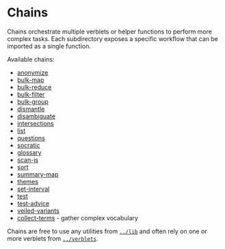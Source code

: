 # Chains

Chains orchestrate multiple verblets or helper functions to perform more complex tasks. Each subdirectory exposes a specific workflow that can be imported as a single function.

Available chains:

- [anonymize](./anonymize)
- [bulk-map](./bulk-map)
- [bulk-reduce](./bulk-reduce)
- [bulk-filter](./bulk-filter)
- [bulk-group](./bulk-group)
- [dismantle](./dismantle)
- [disambiguate](./disambiguate)
- [intersections](./intersections)
- [list](./list)
- [questions](./questions)
- [socratic](./socratic)
- [glossary](./glossary)
- [scan-js](./scan-js)
- [sort](./sort)
- [summary-map](./summary-map)
- [themes](./themes)
- [set-interval](./set-interval)
- [test](./test)
- [test-advice](./test-advice)
- [veiled-variants](./veiled-variants)
- [collect-terms](./collect-terms) - gather complex vocabulary

Chains are free to use any utilities from [`../lib`](../lib/README.md) and often rely on one or more verblets from [`../verblets`](../verblets/README.md).

